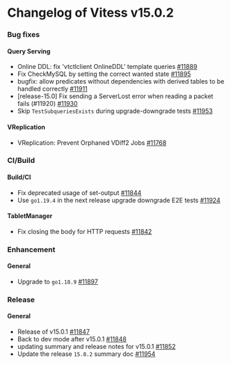 # Changelog of Vitess v15.0.2

### Bug fixes 
#### Query Serving
 * Online DDL: fix 'vtctlclient OnlineDDL' template queries [#11889](https://github.com/vitessio/vitess/pull/11889)
 * Fix CheckMySQL by setting the correct wanted state [#11895](https://github.com/vitessio/vitess/pull/11895)
 * bugfix: allow predicates without dependencies with derived tables to be handled correctly [#11911](https://github.com/vitessio/vitess/pull/11911)
 * [release-15.0] Fix sending a ServerLost error when reading a packet fails (#11920) [#11930](https://github.com/vitessio/vitess/pull/11930)
 * Skip `TestSubqueriesExists` during upgrade-downgrade tests [#11953](https://github.com/vitessio/vitess/pull/11953) 
#### VReplication
 * VReplication: Prevent Orphaned VDiff2 Jobs [#11768](https://github.com/vitessio/vitess/pull/11768)
### CI/Build 
#### Build/CI
 * Fix deprecated usage of set-output [#11844](https://github.com/vitessio/vitess/pull/11844)
 * Use `go1.19.4` in the next release upgrade downgrade E2E tests [#11924](https://github.com/vitessio/vitess/pull/11924) 
#### TabletManager
 * Fix closing the body for HTTP requests [#11842](https://github.com/vitessio/vitess/pull/11842)
### Enhancement 
#### General
 * Upgrade to `go1.18.9` [#11897](https://github.com/vitessio/vitess/pull/11897)
### Release 
#### General
 * Release of v15.0.1 [#11847](https://github.com/vitessio/vitess/pull/11847)
 * Back to dev mode after v15.0.1 [#11848](https://github.com/vitessio/vitess/pull/11848)
 * updating summary and release notes for v15.0.1 [#11852](https://github.com/vitessio/vitess/pull/11852)
 * Update the release `15.0.2` summary doc [#11954](https://github.com/vitessio/vitess/pull/11954)

